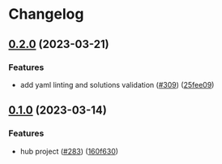 # Changelog

## [0.2.0](https://github.com/GoogleCloudPlatform/pubsec-declarative-toolkit/compare/solutions/project/hub-env/0.1.0...solutions/project/hub-env/0.2.0) (2023-03-21)

### Features

* add yaml linting and solutions validation ([#309](https://github.com/GoogleCloudPlatform/pubsec-declarative-toolkit/issues/309)) ([25fee09](https://github.com/GoogleCloudPlatform/pubsec-declarative-toolkit/commit/25fee09dd6c62931032569fbc2cc8bf090fd9266))

## [0.1.0](https://github.com/GoogleCloudPlatform/pubsec-declarative-toolkit/compare/solutions/project/hub-env-v0.0.1...solutions/project/hub-env/0.1.0) (2023-03-14)

### Features

* hub project ([#283](https://github.com/GoogleCloudPlatform/pubsec-declarative-toolkit/issues/283)) ([160f630](https://github.com/GoogleCloudPlatform/pubsec-declarative-toolkit/commit/160f630adacdaaac60a0d29da69859047d2a0482))
